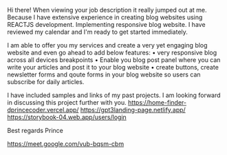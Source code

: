  Hi there! 
When viewing your job description it really jumped out at me. 
Because I have extensive experience in creating blog websites using REACTJS development. 
Implementing responsive blog website. I have reviewed my calendar and I'm ready to get started immediately.

I am able to offer you my services and create a very yet engaging blog website and even go ahead to add below features:
 • very responsive blog across all devices breakpoints
• Enable you blog post panel where you can write your articles and post it to your blog website 
• create buttons, create newsletter forms and qoute forms in your blog website so users can subscribe for daily articles. 

I have included samples and links of my past projects. I am looking forward in discussing this project further with you. 
https://home-finder-dprincecoder.vercel.app/ https://gpt3landing-page.netlify.app/
https://storybook-04.web.app/users/login

Best regards Prince

https://meet.google.com/vub-bqsm-cbm
